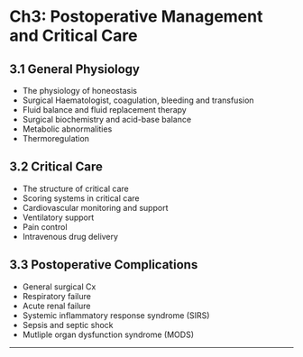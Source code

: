 # Ch3: Postoperative Management and Critical Care

## 3.1 General Physiology
- The physiology of honeostasis
- Surgical Haematologist, coagulation, bleeding and transfusion
- Fluid balance and fluid replacement therapy
- Surgical biochemistry and acid-base balance
- Metabolic abnormalities
- Thermoregulation

## 3.2 Critical Care
- The structure of critical care
- Scoring systems in critical care
- Cardiovascular monitoring and support
- Ventilatory support
- Pain control
- Intravenous drug delivery

## 3.3 Postoperative Complications
- General surgical Cx
- Respiratory failure
- Acute renal failure
- Systemic inflammatory response syndrome (SIRS)
- Sepsis and septic shock
- Mutliple organ dysfunction syndrome (MODS)

------
